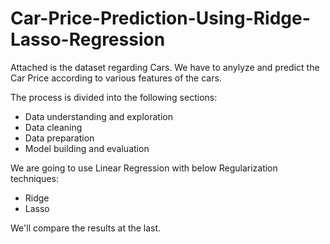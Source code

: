 # Car-Price-Prediction-Using-Ridge-Lasso-Regression
Attached is the dataset regarding Cars. We have to anylyze and predict the Car Price according to various features of the cars.

The process is divided into the following sections:

- Data understanding and exploration
- Data cleaning
- Data preparation
- Model building and evaluation

We are going to use Linear Regression with below Regularization techniques:
- Ridge
- Lasso

We'll compare the results at the last.
